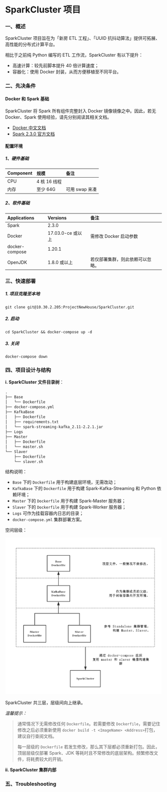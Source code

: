 # SparkCluster 项目

### 一、概述

SparkCluster 项目旨在为「新房 ETL 工程」、「UUID 抗抖动算法」提供可拓展、高性能的分布式计算平台。 

相比于之前纯 Python 编写的 ETL 工作流，SparkCluster 有以下提升：

- 高速计算：较先前脚本提升 40 倍计算速度；
- 容器化：使用 Docker 封装，从而方便移植至不同平台。

### 二、先决条件

#### Docker 和 Spark 基础

SparkCluster 将 Spark 所有组件完整封入 Docker 镜像镜像之中。因此，若无 Docker、Spark 使用经验，请先分别阅读其相关文档。

- [Docker 中文文档](https://docs.docker-cn.com/)
- [Spark 2.3.0 官方文档](https://spark.apache.org/docs/2.3.0/)

#### 配置环境

##### 1、硬件基础

| Component | 规模 | 备注 |
|:---|:---|:---|
|CPU|4 核 16 线程||
|内存|至少 64G | 可用 swap 来凑 |

##### 2、软件基础

| Applications | Versions | 备注 |
|:---|:---|:---|
|Spark|2.3.0||
|Docker|17.03.0-ce 或以上|需修改 Docker 启动参数|
|docker-compose|1.20.1
|OpenJDK|1.8.0 或以上|若仅部署集群，则此依赖可以忽略。|
 
### 三、快速部署

##### 1. 项目克隆至本地

`git clone git@10.30.2.205:ProjectNewHouse/SparkCluster.git`

##### 2. 启动

`cd SparkCluster && docker-compose up -d`

##### 3. 关闭

`docker-compose down`

### 四、项目设计与结构

**i. SparkCluster 文件目录树**：

```
.
├── Base
│   └── Dockerfile
├── docker-compose.yml
├── KafkaBase
│   ├── Dockerfile
│   ├── requirements.txt
│   └── spark-streaming-kafka_2.11-2.2.1.jar
├── Logs
├── Master
│   ├── Dockerfile
│   └── master.sh
└── Slaver
    ├── Dockerfile
    └── slaver.sh
```

结构说明：

- `Base` 下的 `Dockerfile` 用于构建底层环境，无需改动；
- `KafkaBase` 下的 `Dockerfile` 用于构建 Spark-Kafka-Streaming 和 Python 依赖环境；
- `Master` 下的 `Dockerfile` 用于构建 Spark-Master 服务器；
- `Slaver` 下的 `Dockerfile` 用于构建 Spark-Worker 服务器；
- `Logs` 可作为挂载容器内日志的目录；
- `docker-compose.yml` 集群部署方案。

空间层级：

![img](./doc/img/DockerSpark.jpg)

SparkCluster 共三层，层级间向上继承。

*温馨提示：* 

> 通常情况下无需修改任何 `Dockerfile`。若需要修改 `Dockerfile`，需要记住修改之后必须重新使用 `docker build -t <ImageName> <Address>`打包，建议自行查阅文档。
> 
> 每一层级的 `Dockerfile` 若发生修改，那么其下层都必须重新打包。因此，顶层层级仅部署 Spark、JDK 等耗时且不常修改的底层架构。频繁修改文件，将耗费较大的开销。


**ii. SparkCluster 集群内部**



### 五、Troubleshooting



